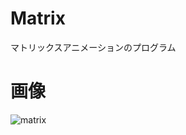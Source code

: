 # Matrix
マトリックスアニメーションのプログラム
# 画像
![matrix](https://user-images.githubusercontent.com/98020159/156990316-2d71e862-4c6f-42bf-9ec5-a9931d11a58a.png)
